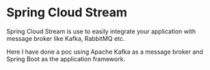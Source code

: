 # Spring Cloud Stream
Spring Cloud Stream is use to easily integrate your application with message broker like Kafka, RabbitMQ etc.

Here I have done a poc using Apache Kafka as a message broker and Spring Boot as the application framework.
